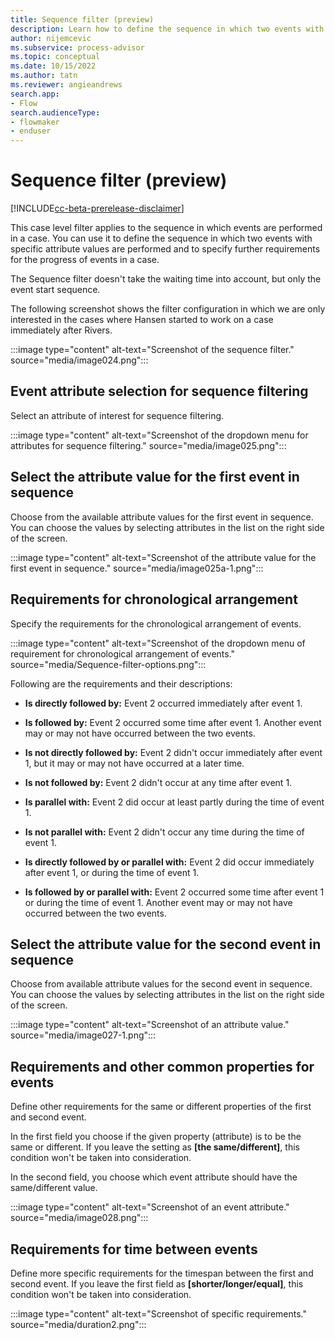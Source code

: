 ```yaml
---
title: Sequence filter (preview)
description: Learn how to define the sequence in which two events with specific attribute values are performed and specify further requirements for the progress of events in a case in the Minit desktop application in process advisor.
author: nijemcevic
ms.subservice: process-advisor
ms.topic: conceptual
ms.date: 10/15/2022
ms.author: tatn
ms.reviewer: angieandrews
search.app:
- Flow
search.audienceType:
- flowmaker
- enduser
---
```


# Sequence filter (preview)

[!INCLUDE[cc-beta-prerelease-disclaimer](../includes/cc-beta-prerelease-disclaimer.md)]

This case level filter applies to the sequence in which events are performed in a case. You can use it to define the sequence in which two events with specific attribute values are performed and to specify further requirements for the progress of events in a case.

The Sequence filter doesn't take the waiting time into account, but only the event start sequence.

The following screenshot shows the filter configuration in which we are only interested in the cases where  Hansen started to work on a case immediately after Rivers.

:::image type="content" alt-text="Screenshot of the sequence filter." source="media/image024.png":::

## Event attribute selection for sequence filtering

Select an attribute of interest for sequence filtering.

:::image type="content" alt-text="Screenshot of the dropdown menu for attributes for sequence filtering." source="media/image025.png":::

## Select the attribute value for the first event in sequence

Choose from the available attribute values for the first event in sequence. You can choose the values by selecting attributes in the list on the right side of the screen.

:::image type="content" alt-text="Screenshot of the attribute value for the first event in sequence." source="media/image025a-1.png":::

## Requirements for chronological arrangement

Specify the requirements for the chronological arrangement of events.

:::image type="content" alt-text="Screenshot of the dropdown menu of requirement for chronological arrangement of events." source="media/Sequence-filter-options.png":::

Following are the requirements and their descriptions:

- **Is directly followed by:** Event 2 occurred immediately after event 1.

- **Is followed by:** Event 2 occurred some time after event 1. Another event may or may not have occurred between the two events.

- **Is not directly followed by:** Event 2 didn't occur immediately after event 1, but it may or may not have occurred at a later time.

- **Is not followed by:** Event 2 didn't occur at any time after event 1.

- **Is parallel with:** Event 2 did occur at least partly during the time of event 1.

- **Is not parallel with:** Event 2 didn't occur any time during the time of event 1.

- **Is directly followed by or parallel with:** Event 2 did occur immediately after event 1, or during the time of event 1.

- **Is followed by or parallel with:** Event 2 occurred some time after event 1 or during the time of event 1. Another event may or may not have occurred between the two events.

## Select the attribute value for the second event in sequence

Choose from available attribute values for the second event in sequence. You can choose the values by selecting attributes in the list on the right side of the screen.

:::image type="content" alt-text="Screenshot of an attribute value." source="media/image027-1.png":::

## Requirements and other common properties for events

Define other requirements for the same or different properties of the first and second event.

In the first field you choose if the given property (attribute) is to be the same or different. If you leave the setting as **[the same/different]**, this condition won't be taken into consideration.

In the second field, you choose which event attribute should have the same/different value.

:::image type="content" alt-text="Screenshot of an event attribute." source="media/image028.png":::

## Requirements for time between events

Define more specific requirements for the timespan between the first and second event. If you leave the first field as **[shorter/longer/equal]**, this condition won't be taken into consideration.

:::image type="content" alt-text="Screenshot of specific requirements." source="media/duration2.png":::

